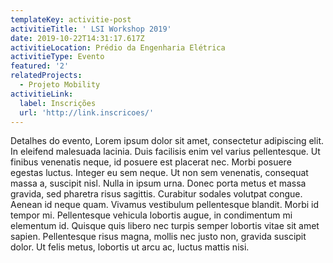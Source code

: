 ```yaml
---
templateKey: activitie-post
activitieTitle: ' LSI Workshop 2019'
date: 2019-10-22T14:31:17.617Z
activitieLocation: Prédio da Engenharia Elétrica
activitieType: Evento
featured: '2'
relatedProjects:
  - Projeto Mobility
activitieLink:
  label: Inscrições
  url: 'http://link.inscricoes/'
---
```

Detalhes do evento, Lorem ipsum dolor sit amet, consectetur adipiscing elit. In eleifend malesuada lacinia. Duis facilisis enim vel varius pellentesque. Ut finibus venenatis neque, id posuere est placerat nec. Morbi posuere egestas luctus. Integer eu sem neque. Ut non sem venenatis, consequat massa a, suscipit nisl. Nulla in ipsum urna. Donec porta metus et massa gravida, sed pharetra risus sagittis. Curabitur sodales volutpat congue. Aenean id neque quam. Vivamus vestibulum pellentesque blandit. Morbi id tempor mi. Pellentesque vehicula lobortis augue, in condimentum mi elementum id. Quisque quis libero nec turpis semper lobortis vitae sit amet sapien. Pellentesque risus magna, mollis nec justo non, gravida suscipit dolor. Ut felis metus, lobortis ut arcu ac, luctus mattis nisi.
